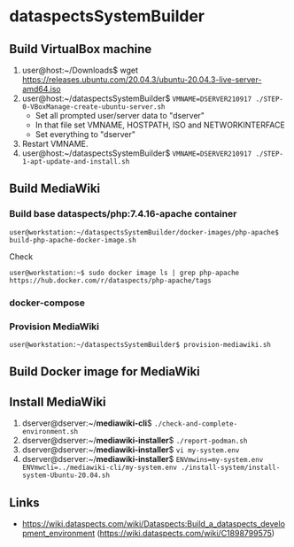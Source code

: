 # dataspectsSystemBuilder

## Build VirtualBox machine

1. user@host:~/Downloads$ wget https://releases.ubuntu.com/20.04.3/ubuntu-20.04.3-live-server-amd64.iso
2. user@host:~/dataspectsSystemBuilder$ `VMNAME=DSERVER210917 ./STEP-0-VBoxManage-create-ubuntu-server.sh`
    * Set all prompted user/server data to "dserver"
    * In that file set VMNAME, HOSTPATH, ISO and NETWORKINTERFACE
    * Set everything to "dserver"
3. Restart VMNAME.
4. user@host:~/dataspectsSystemBuilder$ `VMNAME=DSERVER210917 ./STEP-1-apt-update-and-install.sh`

## Build MediaWiki

### Build base dataspects/php:7.4.16-apache container

    user@workstation:~/dataspectsSystemBuilder/docker-images/php-apache$ build-php-apache-docker-image.sh

Check

    user@workstation:~$ sudo docker image ls | grep php-apache
    https://hub.docker.com/r/dataspects/php-apache/tags

### docker-compose

### Provision MediaWiki

    user@workstation:~/dataspectsSystemBuilder$ provision-mediawiki.sh



## Build Docker image for MediaWiki

## Install MediaWiki

1.  dserver@dserver:~/**mediawiki-cli**$ `./check-and-complete-environment.sh`
2.  dserver@dserver:~/**mediawiki-installer**$ `./report-podman.sh`
3.  dserver@dserver:~/**mediawiki-installer**$ `vi my-system.env`
4.  dserver@dserver:~/**mediawiki-installer**$ `ENVmwins=my-system.env ENVmwcli=../mediawiki-cli/my-system.env ./install-system/install-system-Ubuntu-20.04.sh`

## Links

* https://wiki.dataspects.com/wiki/Dataspects:Build_a_dataspects_development_environment (https://wiki.dataspects.com/wiki/C1898799575)